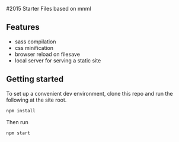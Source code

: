 #2015 Starter Files based on mnml

## Features

* sass compilation
* css minification
* browser reload on filesave
* local server for serving a static site

## Getting started

To set up a convenient dev environment, clone this repo and run the following
at the site root.

```bash
npm install
```

Then run

```
npm start
```